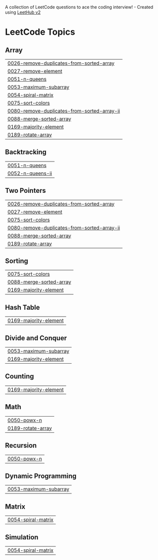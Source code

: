 A collection of LeetCode questions to ace the coding interview! - Created using [LeetHub v2](https://github.com/arunbhardwaj/LeetHub-2.0)
<!---LeetCode Topics Start-->
# LeetCode Topics
## Array
|  |
| ------- |
| [0026-remove-duplicates-from-sorted-array](https://github.com/akhil11sharma/Leetcode/tree/master/0026-remove-duplicates-from-sorted-array) |
| [0027-remove-element](https://github.com/akhil11sharma/Leetcode/tree/master/0027-remove-element) |
| [0051-n-queens](https://github.com/akhil11sharma/Leetcode/tree/master/0051-n-queens) |
| [0053-maximum-subarray](https://github.com/akhil11sharma/Leetcode/tree/master/0053-maximum-subarray) |
| [0054-spiral-matrix](https://github.com/akhil11sharma/Leetcode/tree/master/0054-spiral-matrix) |
| [0075-sort-colors](https://github.com/akhil11sharma/Leetcode/tree/master/0075-sort-colors) |
| [0080-remove-duplicates-from-sorted-array-ii](https://github.com/akhil11sharma/Leetcode/tree/master/0080-remove-duplicates-from-sorted-array-ii) |
| [0088-merge-sorted-array](https://github.com/akhil11sharma/Leetcode/tree/master/0088-merge-sorted-array) |
| [0169-majority-element](https://github.com/akhil11sharma/Leetcode/tree/master/0169-majority-element) |
| [0189-rotate-array](https://github.com/akhil11sharma/Leetcode/tree/master/0189-rotate-array) |
## Backtracking
|  |
| ------- |
| [0051-n-queens](https://github.com/akhil11sharma/Leetcode/tree/master/0051-n-queens) |
| [0052-n-queens-ii](https://github.com/akhil11sharma/Leetcode/tree/master/0052-n-queens-ii) |
## Two Pointers
|  |
| ------- |
| [0026-remove-duplicates-from-sorted-array](https://github.com/akhil11sharma/Leetcode/tree/master/0026-remove-duplicates-from-sorted-array) |
| [0027-remove-element](https://github.com/akhil11sharma/Leetcode/tree/master/0027-remove-element) |
| [0075-sort-colors](https://github.com/akhil11sharma/Leetcode/tree/master/0075-sort-colors) |
| [0080-remove-duplicates-from-sorted-array-ii](https://github.com/akhil11sharma/Leetcode/tree/master/0080-remove-duplicates-from-sorted-array-ii) |
| [0088-merge-sorted-array](https://github.com/akhil11sharma/Leetcode/tree/master/0088-merge-sorted-array) |
| [0189-rotate-array](https://github.com/akhil11sharma/Leetcode/tree/master/0189-rotate-array) |
## Sorting
|  |
| ------- |
| [0075-sort-colors](https://github.com/akhil11sharma/Leetcode/tree/master/0075-sort-colors) |
| [0088-merge-sorted-array](https://github.com/akhil11sharma/Leetcode/tree/master/0088-merge-sorted-array) |
| [0169-majority-element](https://github.com/akhil11sharma/Leetcode/tree/master/0169-majority-element) |
## Hash Table
|  |
| ------- |
| [0169-majority-element](https://github.com/akhil11sharma/Leetcode/tree/master/0169-majority-element) |
## Divide and Conquer
|  |
| ------- |
| [0053-maximum-subarray](https://github.com/akhil11sharma/Leetcode/tree/master/0053-maximum-subarray) |
| [0169-majority-element](https://github.com/akhil11sharma/Leetcode/tree/master/0169-majority-element) |
## Counting
|  |
| ------- |
| [0169-majority-element](https://github.com/akhil11sharma/Leetcode/tree/master/0169-majority-element) |
## Math
|  |
| ------- |
| [0050-powx-n](https://github.com/akhil11sharma/Leetcode/tree/master/0050-powx-n) |
| [0189-rotate-array](https://github.com/akhil11sharma/Leetcode/tree/master/0189-rotate-array) |
## Recursion
|  |
| ------- |
| [0050-powx-n](https://github.com/akhil11sharma/Leetcode/tree/master/0050-powx-n) |
## Dynamic Programming
|  |
| ------- |
| [0053-maximum-subarray](https://github.com/akhil11sharma/Leetcode/tree/master/0053-maximum-subarray) |
## Matrix
|  |
| ------- |
| [0054-spiral-matrix](https://github.com/akhil11sharma/Leetcode/tree/master/0054-spiral-matrix) |
## Simulation
|  |
| ------- |
| [0054-spiral-matrix](https://github.com/akhil11sharma/Leetcode/tree/master/0054-spiral-matrix) |
<!---LeetCode Topics End-->